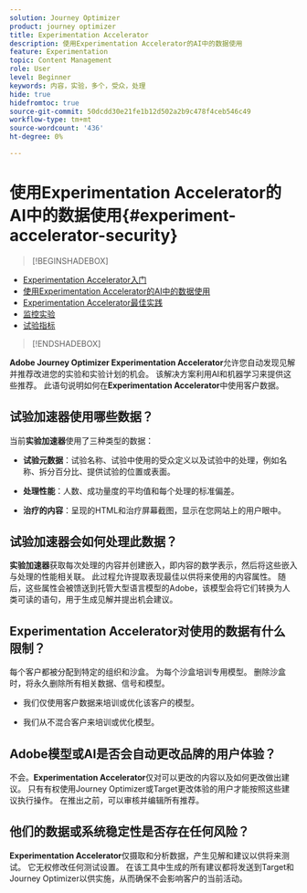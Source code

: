```yaml
---
solution: Journey Optimizer
product: journey optimizer
title: Experimentation Accelerator
description: 使用Experimentation Accelerator的AI中的数据使用
feature: Experimentation
topic: Content Management
role: User
level: Beginner
keywords: 内容，实验，多个，受众，处理
hide: true
hidefromtoc: true
source-git-commit: 50dcdd30e21fe1b12d502a2b9c478f4ceb546c49
workflow-type: tm+mt
source-wordcount: '436'
ht-degree: 0%

---
```


# 使用Experimentation Accelerator的AI中的数据使用{#experiment-accelerator-security}

>[!BEGINSHADEBOX]

* [Experimentation Accelerator入门](experiment-accelerator.md)
* [使用Experimentation Accelerator的AI中的数据使用](experiment-accelerator-security.md)
* [Experimentation Accelerator最佳实践](experiment-accelerator-best-practices.md)
* [监控实验](experiment-accelerator-monitor.md)
* [试验指标](experiment-accelerator-metrics.md)

>[!ENDSHADEBOX]

**Adobe Journey Optimizer Experimentation Accelerator**&#x200B;允许您自动发现见解并推荐改进您的实验和实验计划的机会。 该解决方案利用AI和机器学习来提供这些推荐。 此语句说明如何在&#x200B;**Experimentation Accelerator**&#x200B;中使用客户数据。

## 试验加速器使用哪些数据？

当前&#x200B;**实验加速器**&#x200B;使用了三种类型的数据：

* **试验元数据**：试验名称、试验中使用的受众定义以及试验中的处理，例如名称、拆分百分比、提供试验的位置或表面。

* **处理性能**：人数、成功量度的平均值和每个处理的标准偏差。

* **治疗的内容**：呈现的HTML和治疗屏幕截图，显示在您网站上的用户眼中。

## 试验加速器会如何处理此数据？

**实验加速器**&#x200B;获取每次处理的内容并创建嵌入，即内容的数学表示，然后将这些嵌入与处理的性能相关联。 此过程允许提取表现最佳以供将来使用的内容属性。 随后，这些属性会被馈送到托管大型语言模型的Adobe，该模型会将它们转换为人类可读的语句，用于生成见解并提出机会建议。

## Experimentation Accelerator对使用的数据有什么限制？

每个客户都被分配到特定的组织和沙盒。 为每个沙盒培训专用模型。 删除沙盒时，将永久删除所有相关数据、信号和模型。

* 我们仅使用客户数据来培训或优化该客户的模型。

* 我们从不混合客户来培训或优化模型。

## Adobe模型或AI是否会自动更改品牌的用户体验？

不会。**Experimentation Accelerator**&#x200B;仅对可以更改的内容以及如何更改做出建议。 只有有权使用Journey Optimizer或Target更改体验的用户才能按照这些建议执行操作。 在推出之前，可以审核并编辑所有推荐。

## 他们的数据或系统稳定性是否存在任何风险？

**Experimentation Accelerator**&#x200B;仅摄取和分析数据，产生见解和建议以供将来测试。 它无权修改任何测试设置。 在该工具中生成的所有建议都将发送到Target和Journey Optimizer以供实施，从而确保不会影响客户的当前活动。
